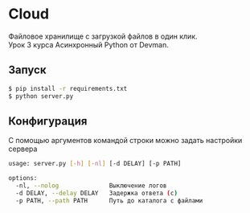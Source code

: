 # Cloud
Файловое хранилище с загрузкой файлов в один клик.  
Урок 3 курса Асинхронный Python от Devman.

## Запуск
```bash
$ pip install -r requirements.txt
$ python server.py
```

## Конфигурация
С помощью аргументов командой строки можно задать настройки сервера
```bash
usage: server.py [-h] [-nl] [-d DELAY] [-p PATH]

options:
  -nl, --nolog              Выключение логов
  -d DELAY, --delay DELAY   Задержка ответа (с)
  -p PATH, --path PATH      Путь до каталога с файлами
```
